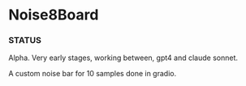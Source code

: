 # Noise8Board

### STATUS
Alpha. Very early stages, working between, gpt4 and claude sonnet.


A custom noise bar for 10 samples done in gradio.
